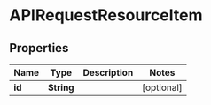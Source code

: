 

# APIRequestResourceItem


## Properties

| Name | Type | Description | Notes |
|------------ | ------------- | ------------- | -------------|
|**id** | **String** |  |  [optional] |



